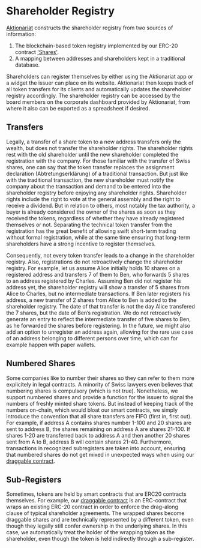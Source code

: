 # Shareholder Registry

[Aktionariat](http://aktionariat.com) constructs the shareholder registry from two sources of information:

1. The blockchain-based token registry implemented by our ERC-20 contract ['Shares'](../Shares.sol).
2. A mapping between addresses and shareholders kept in a traditional database.

Shareholders can register themselves by either using the Aktionariat app or a widget the issuer can place on its website. Aktionariat then keeps track of all token transfers for its clients and automatically updates the shareholder registry accordingly. The shareholder registry can be accessed by the board members on the corporate dashboard provided by Aktionariat, from where it also can be exported as a spreadsheet if desired.

## Transfers

Legally, a transfer of a share token to a new address transfers only the wealth, but does not transfer the shareholder rights. The shareholder rights rest with the old shareholder until the new shareholder completed the registration with the company. For those familiar with the transfer of Swiss shares, one can say that the token transfer replaces the assignment declaration (Abtretungserklärung) of a traditional transaction. But just like with the traditional transaction, the new shareholder must notify the company about the transaction and demand to be entered into the shareholder registry before enjoying any shareholder rights. Shareholder rights include the right to vote at the general assembly and the right to receive a dividend. But in relation to others, most notably the tax authority, a buyer is already considered the owner of the shares as soon as they received the tokens, regardless of whether they have already registered themselves or not. Separating the technical token transfer from the registration has the great benefit of allowing swift short-term trading without formal registration, while at the same time ensuring that long-term shareholders have a strong incentive to register themselves.

Consequently, not every token transfer leads to a change in the shareholder registry. Also, registrations do not retroactively change the shareholder registry. For example, let us assume Alice initially holds 10 shares on a registered address and transfers 7 of them to Ben, who forwards 5 shares to an address registered by Charles. Assuming Ben did not register his address yet, the shareholder registry will show a transfer of 5 shares from Alice to Charles, but no intermediate transactions. If Ben later registers his address, a new transfer of 2 shares from Alice to Ben is added to the shareholder registry. The date of that transfer is not the day Alice transfered the 7 shares, but the date of Ben’s registration. We do not retroactively generate an entry to reflect the intermediate transfer of five shares to Ben, as he forwarded the shares before registering. In the future, we might also add an option to unregister an address again, allowing for the rare use case of an address belonging to different persons over time, which can for example happen with paper wallets.

## Numbered Shares

Some companies like to number their shares so they can refer to them more explicitely in legal contracts. A minority of Swiss lawyers even believes that numbering shares is compulsory (which is not true). Nonetheless, we support numbered shares and provide a function for the issuer to signal the numbers of freshly minted share tokens. But instead of keeping track of the numbers on-chain, which would bloat our smart contracts, we simply introduce the convention that all share transfers are FIFO (first in, first out). For example, if address A contains shares number 1-100 and 20 shares are sent to address B, the shares remaining on address A are shares 21-100. If shares 1-20 are transferred back to address A and then another 20 shares sent from A to B, address B will contain shares 21-40. Furthermore, transactions in recognized subregisters are taken into account, ensuring that numbered shares do not get mixed in unexpected ways when using our [draggable contract](draggable.md).

## Sub-Registers

Sometimes, tokens are held by smart contracts that are ERC20 contracts themselves. For example, our [draggable contract](draggable.md) is an ERC-contract that wraps an existing ERC-20 contract in order to enforce the drag-along clause of typical shareholder agreements. The wrapped shares become draggable shares and are technically represented by a different token, even though they legally still confer ownership in the underlying shares. In this case, we automatically treat the holder of the wrapping token as the shareholder, even though the token is held indirectly through a sub-register.
